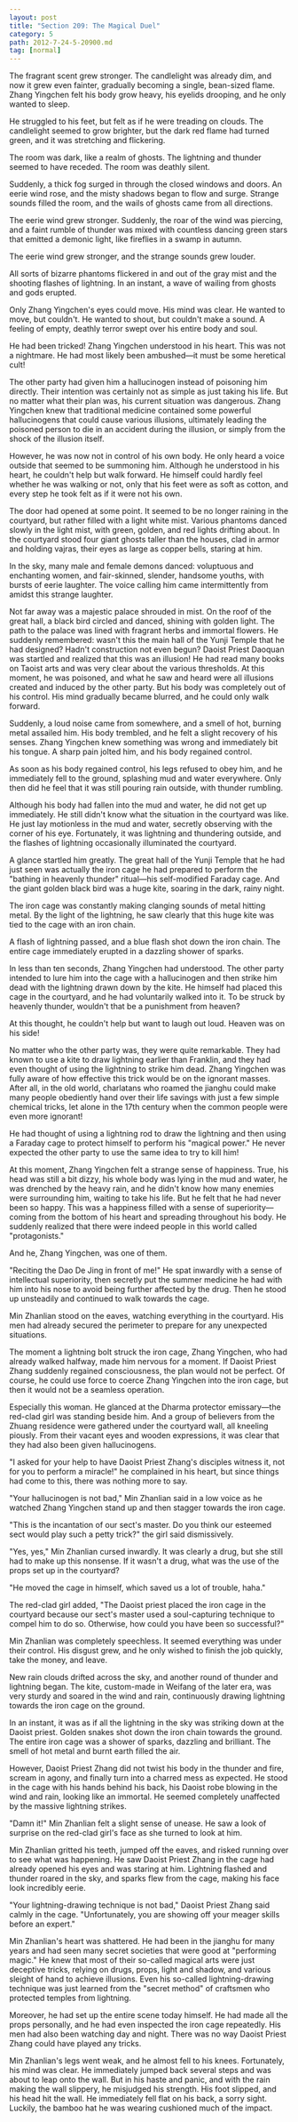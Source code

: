 ```yaml
---
layout: post
title: "Section 209: The Magical Duel"
category: 5
path: 2012-7-24-5-20900.md
tag: [normal]
---
```


The fragrant scent grew stronger. The candlelight was already dim, and now it grew even fainter, gradually becoming a single, bean-sized flame. Zhang Yingchen felt his body grow heavy, his eyelids drooping, and he only wanted to sleep.

He struggled to his feet, but felt as if he were treading on clouds. The candlelight seemed to grow brighter, but the dark red flame had turned green, and it was stretching and flickering.

The room was dark, like a realm of ghosts. The lightning and thunder seemed to have receded. The room was deathly silent.

Suddenly, a thick fog surged in through the closed windows and doors. An eerie wind rose, and the misty shadows began to flow and surge. Strange sounds filled the room, and the wails of ghosts came from all directions.

The eerie wind grew stronger. Suddenly, the roar of the wind was piercing, and a faint rumble of thunder was mixed with countless dancing green stars that emitted a demonic light, like fireflies in a swamp in autumn.

The eerie wind grew stronger, and the strange sounds grew louder.

All sorts of bizarre phantoms flickered in and out of the gray mist and the shooting flashes of lightning. In an instant, a wave of wailing from ghosts and gods erupted.

Only Zhang Yingchen's eyes could move. His mind was clear. He wanted to move, but couldn't. He wanted to shout, but couldn't make a sound. A feeling of empty, deathly terror swept over his entire body and soul.

He had been tricked! Zhang Yingchen understood in his heart. This was not a nightmare. He had most likely been ambushed—it must be some heretical cult!

The other party had given him a hallucinogen instead of poisoning him directly. Their intention was certainly not as simple as just taking his life. But no matter what their plan was, his current situation was dangerous. Zhang Yingchen knew that traditional medicine contained some powerful hallucinogens that could cause various illusions, ultimately leading the poisoned person to die in an accident during the illusion, or simply from the shock of the illusion itself.

However, he was now not in control of his own body. He only heard a voice outside that seemed to be summoning him. Although he understood in his heart, he couldn't help but walk forward. He himself could hardly feel whether he was walking or not, only that his feet were as soft as cotton, and every step he took felt as if it were not his own.

The door had opened at some point. It seemed to be no longer raining in the courtyard, but rather filled with a light white mist. Various phantoms danced slowly in the light mist, with green, golden, and red lights drifting about. In the courtyard stood four giant ghosts taller than the houses, clad in armor and holding vajras, their eyes as large as copper bells, staring at him.

In the sky, many male and female demons danced: voluptuous and enchanting women, and fair-skinned, slender, handsome youths, with bursts of eerie laughter. The voice calling him came intermittently from amidst this strange laughter.

Not far away was a majestic palace shrouded in mist. On the roof of the great hall, a black bird circled and danced, shining with golden light. The path to the palace was lined with fragrant herbs and immortal flowers. He suddenly remembered: wasn't this the main hall of the Yunji Temple that he had designed? Hadn't construction not even begun? Daoist Priest Daoquan was startled and realized that this was an illusion! He had read many books on Taoist arts and was very clear about the various thresholds. At this moment, he was poisoned, and what he saw and heard were all illusions created and induced by the other party. But his body was completely out of his control. His mind gradually became blurred, and he could only walk forward.

Suddenly, a loud noise came from somewhere, and a smell of hot, burning metal assailed him. His body trembled, and he felt a slight recovery of his senses. Zhang Yingchen knew something was wrong and immediately bit his tongue. A sharp pain jolted him, and his body regained control.

As soon as his body regained control, his legs refused to obey him, and he immediately fell to the ground, splashing mud and water everywhere. Only then did he feel that it was still pouring rain outside, with thunder rumbling.

Although his body had fallen into the mud and water, he did not get up immediately. He still didn't know what the situation in the courtyard was like. He just lay motionless in the mud and water, secretly observing with the corner of his eye. Fortunately, it was lightning and thundering outside, and the flashes of lightning occasionally illuminated the courtyard.

A glance startled him greatly. The great hall of the Yunji Temple that he had just seen was actually the iron cage he had prepared to perform the "bathing in heavenly thunder" ritual—his self-modified Faraday cage. And the giant golden black bird was a huge kite, soaring in the dark, rainy night.

The iron cage was constantly making clanging sounds of metal hitting metal. By the light of the lightning, he saw clearly that this huge kite was tied to the cage with an iron chain.

A flash of lightning passed, and a blue flash shot down the iron chain. The entire cage immediately erupted in a dazzling shower of sparks.

In less than ten seconds, Zhang Yingchen had understood. The other party intended to lure him into the cage with a hallucinogen and then strike him dead with the lightning drawn down by the kite. He himself had placed this cage in the courtyard, and he had voluntarily walked into it. To be struck by heavenly thunder, wouldn't that be a punishment from heaven?

At this thought, he couldn't help but want to laugh out loud. Heaven was on his side!

No matter who the other party was, they were quite remarkable. They had known to use a kite to draw lightning earlier than Franklin, and they had even thought of using the lightning to strike him dead. Zhang Yingchen was fully aware of how effective this trick would be on the ignorant masses. After all, in the old world, charlatans who roamed the jianghu could make many people obediently hand over their life savings with just a few simple chemical tricks, let alone in the 17th century when the common people were even more ignorant!

He had thought of using a lightning rod to draw the lightning and then using a Faraday cage to protect himself to perform his "magical power." He never expected the other party to use the same idea to try to kill him!

At this moment, Zhang Yingchen felt a strange sense of happiness. True, his head was still a bit dizzy, his whole body was lying in the mud and water, he was drenched by the heavy rain, and he didn't know how many enemies were surrounding him, waiting to take his life. But he felt that he had never been so happy. This was a happiness filled with a sense of superiority—coming from the bottom of his heart and spreading throughout his body. He suddenly realized that there were indeed people in this world called "protagonists."

And he, Zhang Yingchen, was one of them.

"Reciting the Dao De Jing in front of me!" He spat inwardly with a sense of intellectual superiority, then secretly put the summer medicine he had with him into his nose to avoid being further affected by the drug. Then he stood up unsteadily and continued to walk towards the cage.

Min Zhanlian stood on the eaves, watching everything in the courtyard. His men had already secured the perimeter to prepare for any unexpected situations.

The moment a lightning bolt struck the iron cage, Zhang Yingchen, who had already walked halfway, made him nervous for a moment. If Daoist Priest Zhang suddenly regained consciousness, the plan would not be perfect. Of course, he could use force to coerce Zhang Yingchen into the iron cage, but then it would not be a seamless operation.

Especially this woman. He glanced at the Dharma protector emissary—the red-clad girl was standing beside him. And a group of believers from the Zhuang residence were gathered under the courtyard wall, all kneeling piously. From their vacant eyes and wooden expressions, it was clear that they had also been given hallucinogens.

"I asked for your help to have Daoist Priest Zhang's disciples witness it, not for you to perform a miracle!" he complained in his heart, but since things had come to this, there was nothing more to say.

"Your hallucinogen is not bad," Min Zhanlian said in a low voice as he watched Zhang Yingchen stand up and then stagger towards the iron cage.

"This is the incantation of our sect's master. Do you think our esteemed sect would play such a petty trick?" the girl said dismissively.

"Yes, yes," Min Zhanlian cursed inwardly. It was clearly a drug, but she still had to make up this nonsense. If it wasn't a drug, what was the use of the props set up in the courtyard?

"He moved the cage in himself, which saved us a lot of trouble, haha."

The red-clad girl added, "The Daoist priest placed the iron cage in the courtyard because our sect's master used a soul-capturing technique to compel him to do so. Otherwise, how could you have been so successful?"

Min Zhanlian was completely speechless. It seemed everything was under their control. His disgust grew, and he only wished to finish the job quickly, take the money, and leave.

New rain clouds drifted across the sky, and another round of thunder and lightning began. The kite, custom-made in Weifang of the later era, was very sturdy and soared in the wind and rain, continuously drawing lightning towards the iron cage on the ground.

In an instant, it was as if all the lightning in the sky was striking down at the Daoist priest. Golden snakes shot down the iron chain towards the ground. The entire iron cage was a shower of sparks, dazzling and brilliant. The smell of hot metal and burnt earth filled the air.

However, Daoist Priest Zhang did not twist his body in the thunder and fire, scream in agony, and finally turn into a charred mess as expected. He stood in the cage with his hands behind his back, his Daoist robe blowing in the wind and rain, looking like an immortal. He seemed completely unaffected by the massive lightning strikes.

"Damn it!" Min Zhanlian felt a slight sense of unease. He saw a look of surprise on the red-clad girl's face as she turned to look at him.

Min Zhanlian gritted his teeth, jumped off the eaves, and risked running over to see what was happening. He saw Daoist Priest Zhang in the cage had already opened his eyes and was staring at him. Lightning flashed and thunder roared in the sky, and sparks flew from the cage, making his face look incredibly eerie.

"Your lightning-drawing technique is not bad," Daoist Priest Zhang said calmly in the cage. "Unfortunately, you are showing off your meager skills before an expert."

Min Zhanlian's heart was shattered. He had been in the jianghu for many years and had seen many secret societies that were good at "performing magic." He knew that most of their so-called magical arts were just deceptive tricks, relying on drugs, props, light and shadow, and various sleight of hand to achieve illusions. Even his so-called lightning-drawing technique was just learned from the "secret method" of craftsmen who protected temples from lightning.

Moreover, he had set up the entire scene today himself. He had made all the props personally, and he had even inspected the iron cage repeatedly. His men had also been watching day and night. There was no way Daoist Priest Zhang could have played any tricks.

Min Zhanlian's legs went weak, and he almost fell to his knees. Fortunately, his mind was clear. He immediately jumped back several steps and was about to leap onto the wall. But in his haste and panic, and with the rain making the wall slippery, he misjudged his strength. His foot slipped, and his head hit the wall. He immediately fell flat on his back, a sorry sight. Luckily, the bamboo hat he was wearing cushioned much of the impact.